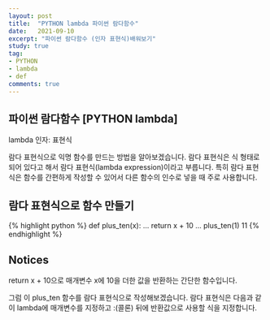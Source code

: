 ```yaml
---
layout: post
title:  "PYTHON lambda 파이썬 람다함수"
date:   2021-09-10
excerpt: "파이썬 람다함수 (인자 표현식)배워보기"
study: true
tag:
- PYTHON 
- lambda
- def
comments: true
---
```



## 파이썬 람다함수 [PYTHON lambda]

lambda 인자: 표현식

람다 표현식으로 익명 함수를 만드는 방법을 알아보겠습니다.
람다 표현식은 식 형태로 되어 있다고 해서 람다 표현식(lambda expression)이라고 부릅니다. 특히 람다 표현식은 함수를 간편하게 작성할 수 있어서 다른 함수의 인수로 넣을 때 주로 사용합니다.



## 람다 표현식으로 함수 만들기

{% highlight python %}
def plus_ten(x):
...     return x + 10
...
plus_ten(1)
11
{% endhighlight %}

## Notices

return x + 10으로 매개변수 x에 10을 더한 값을 반환하는 간단한 함수입니다.

그럼 이 plus_ten 함수를 람다 표현식으로 작성해보겠습니다. 람다 표현식은 다음과 같이 lambda에 매개변수를 지정하고 :(콜론) 뒤에 반환값으로 사용할 식을 지정합니다.